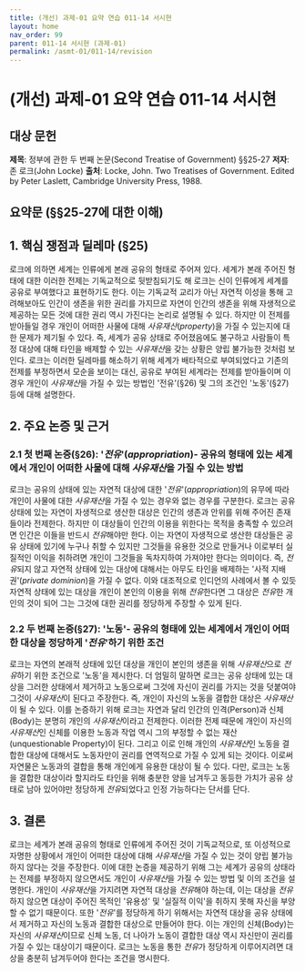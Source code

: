 ```yaml
---
title: (개선) 과제-01 요약 연습 011-14 서시현
layout: home
nav_order: 99
parent: 011-14 서시현 (과제-01)
permalink: /asmt-01/011-14/revision
---
```


# (개선) 과제-01 요약 연습 011-14 서시현 


## 대상 문헌
**제목**: 정부에 관한 두 번째 논문(Second Treatise of Government) §§25-27
**저자**: 존 로크(John Locke)
**출처**: Locke, John. Two Treatises of Government. Edited by Peter Laslett, Cambridge University Press, 1988. 

## 요약문 (§§25-27에 대한 이해)  

## 1. 핵심 쟁점과 딜레마  (§25)

로크에 의하면 세계는 인류에게 본래 공유의 형태로 주어져 있다. 세계가 본래 주어진 형태에 대한 이러한 전제는 기독교적으로 뒷받침되기도 해 로크는 신이 인류에게 세계를 공유로 부여했다고 표현하기도 한다. 이는 기독교적 교리가 아닌 자연적 이성을 통해 고려해보아도 인간이 생존을 위한 권리를 가지므로 자연이 인간의 생존을 위해 자생적으로 제공하는 모든 것에 대한 권리 역시 가진다는 논리로 설명될 수 있다. 하지만 이 전제를 받아들일 경우 개인이 어떠한 사물에 대해 *사유재산*(*property*)을 가질 수 있는지에 대한 문제가 제기될 수 있다. 즉, 세계가 공유 상태로 주어졌음에도 불구하고 사람들이 특정 대상에 대해 타인을 배제할 수 있는 *사유재산*을 갖는 상황은 양립 불가능한 것처럼 보인다. 로크는 이러한 딜레마를 해소하기 위해 세계가 배타적으로 부여되었다고 기존의 전제를 부정하면서 모순을 보이는 대신, 공유로 부여된 세계라는 전제를 받아들이며 이 경우 개인이 *사유재산*을 가질 수 있는 방법인 '전유'(§26) 및 그의 조건인 '노동'(§27) 등에 대해 설명한다.

## 2. 주요 논증 및 근거  

### 2.1 첫 번째 논증(§26): '*전유*'(*appropriation*)- 공유의 형태에 있는 세계에서 개인이 어떠한 사물에 대해 *사유재산*을 가질 수 있는 방법

로크는 공유의 상태에 있는 자연적 대상에 대한 '*전유*'(*appropriation*)의 유무에 따라 개인이 사물에 대한 *사유재산*을 가질 수 있는 경우와 없는 경우를 구분한다. 로크는 공유 상태에 있는 자연이 자생적으로 생산한 대상은 인간의 생존과 안위를 위해 주어진 존재들이라 전제한다. 하지만 이 대상들이 인간의 이용을 위한다는 목적을 충족할 수 있으려면 인간은 이들을 반드시 *전유*해야만 한다. 이는 자연이 자생적으로 생산한 대상들은 공유 상태에 있기에 누구나 취할 수 있지만 그것들을 유용한 것으로 만들거나 이로부터 실질적인 이익을 취하려면 개인이 그것들을 독차지하여 가져야만 한다는 의미이다. 즉, *전유*되지 않고 자연적 상태에 있는 대상에 대해서는 아무도 타인을 배제하는 '사적 지배권'(*private dominion*)을 가질 수 없다. 이와 대조적으로 인디언의 사례에서 볼 수 있듯 자연적 상태에 있는 대상을 개인이 본인의 이용을 위해 *전유*한다면 그 대상은 *전유*한 개인의 것이 되어 그는 그것에 대한 권리를 정당하게 주장할 수 있게 된다.

### 2.2 두 번째 논증(§27): '노동'- 공유의 형태에 있는 세계에서 개인이 어떠한 대상을 정당하게 '*전유*'하기 위한 조건

로크는 자연의 본래적 상태에 있던 대상을 개인이 본인의 생존을 위해 *사유재산*으로 *전유*하기 위한 조건으로 '노동'을 제시한다. 더 엄밀히 말하면 로크는 공유 상태에 있는 대상을 그러한 상태에서 제거하고 노동으로써 그것에 자신이 권리를 가지는 것을 덧붙여야 그것이 *사유재산*이 된다고 주장한다. 즉, 개인이 자신의 노동을 결합한 대상은 *사유재산*이 될 수 있다. 이를 논증하기 위해 로크는 자연과 달리 인간의 인격(Person)과 신체(Body)는 분명히 개인의 *사유재산*이라고 전제한다. 이러한 전제 때문에 개인이 자신의 *사유재산*인 신체를 이용한 노동과 작업 역시 그의 부정할 수 없는 재산(unquestionable Property)이 된다. 그리고 이로 인해 개인의 *사유재산*인 노동을 결합한 대상에 대해서도 노동자만이 권리를 연역적으로 가질 수 있게 되는 것이다. 이로써 자연물은 노동과의 결합을 통해 개인에게 유용한 대상이 될 수 있다. 다만, 로크는 노동을 결합한 대상이라 할지라도 타인을 위해 충분한 양을 남겨두고 동등한 가치가 공유 상태로 남아 있어야만 정당하게 *전유*되었다고 인정 가능하다는 단서를 단다.

## 3. 결론  

로크는 세계가 본래 공유의 형태로 인류에게 주어진 것이 기독교적으로, 또 이성적으로 자명한 상황에서 개인이 어떠한 대상에 대해 *사유재산*을 가질 수 있는 것이 양립 불가능하지 않다는 것을 주장한다. 이에 대한 논증을 제공하기 위해 그는 세계가 공유의 상태라는 전제를 부정하지 않으면서도 개인이 *사유재산*을 가질 수 있는 방법 및 이의 조건을 설명한다. 개인이 *사유재산*을 가지려면 자연적 대상을 *전유*해야 하는데, 이는 대상을 *전유*하지 않으면 대상이 주어진 목적인 '유용성' 및 '실질적 이익'을 취하지 못해 자신을 부양할 수 없기 때문이다. 또한 '*전유*'를 정당하게 하기 위해서는 자연적 대상을 공유 상태에서 제거하고 자신의 노동과 결합한 대상으로 만들어야 한다. 이는 개인의 신체(Body)는 자신의 *사유재산*이므로 신체 노동, 더 나아가 노동이 결합한 대상 역시 자신만이 권리를 가질 수 있는 대상이기 때문이다. 로크는 노동을 통한 *전유*가 정당하게 이루어지려면 대상을 충분히 남겨두어야 한다는 조건을 명시한다. 
